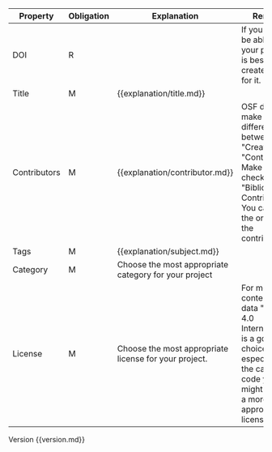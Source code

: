 | **Property** | **Obligation** | **Explanation** | **Remarks**                                              |
| --- | --- | --- | --- |
| DOI | R | | If you want to be able to cite your project it is best to create a DOI for it. 
| Title | M | {{explanation/title.md}} |
| Contributors | M | {{explanation/contributor.md}} | OSF does not make a difference between "Creators" and "Contributors". Make sure to check "Bibliographic Contributor". You can adjust the order of the contributors.
| Tags | M | {{explanation/subject.md}} | 
| Category | M | Choose the most appropriate category for your project | 
| License | M | Choose the most appropriate license for your project. | For most content and data "CC-By 4.0 International" is a good choice, but especially in the case of code you might look into a more appropriate license.

Version {{version.md}}